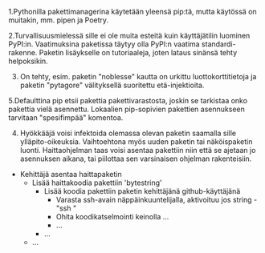 1.Pythonilla pakettimanagerina käytetään yleensä pip:tä, mutta käytössä on muitakin, mm. pipen ja Poetry.

2.Turvallisuusmielessä sille ei ole muita esteitä kuin käyttäjätilin luominen PyPI:in.
Vaatimuksina paketissa täytyy olla PyPI:n vaatima standardi-rakenne. Paketin lisäykselle on tutoriaaleja, joten lataus sinänsä tehty helpoksikin.

3. On tehty, esim. paketin "noblesse" kautta on urkittu luottokorttitietoja ja 
paketin "pytagore" välityksellä suoritettu etä-injektioita.

5.Defaulttina pip etsii pakettia pakettivarastosta, joskin se tarkistaa onko pakettia vielä asennettu. Lokaalien pip-sopivien pakettien asennukseen tarvitaan "spesifimpää" komentoa.

4. Hyökkääjä voisi infektoida olemassa olevan paketin saamalla sille ylläpito-oikeuksia. Vaihtoehtona myös uuden paketin tai näköispaketin luonti. Haittaohjelman taas voisi asentaa pakettiin niin että se ajetaan jo asennuksen aikana, tai piilottaa sen varsinaisen ohjelman rakenteisiin.

- Kehittäjä asentaa haittapaketin
    - Lisää haittakoodia pakettiin 'bytestring'
        - Lisää koodia pakettiin paketin kehittäjänä github-käyttäjänä
            - Varasta ssh-avain näppäinkuuntelijalla, aktivoituu jos string - "ssh "
            - Ohita koodikatselmointi keinolla ...
            - ...
        - ...
    - ...
